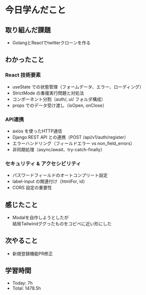 # 今日学んだこと
## 取り組んだ課題
- GolangとReactでtwitterクローンを作る
## わかったこと
### React 技術要素

- useState での状態管理（フォームデータ、エラー、ローディング）
- StrictMode の重複実行問題と対処法
- コンポーネント分割（auth/, ui/ フォルダ構成）
- props でのデータ受け渡し（isOpen, onClose）

### API連携

- axios を使ったHTTP通信
- Django REST API との連携（POST /api/v1/auth/register）
- エラーハンドリング（フィールドエラー vs non_field_errors）
- 非同期処理（async/await、try-catch-finally）

### セキュリティ & アクセシビリティ

- パスワードフィールドのオートコンプリート設定
- label-input の関連付け（htmlFor, id）
- CORS 設定の重要性
## 感じたこと
- Modalを自作しようとしたが<br>結局Tailwindググったものをコピペに近い形にした
## 次やること
- 新規登録機能PR修正
## 学習時間
- Today: 7h
- Total: 1478.5h